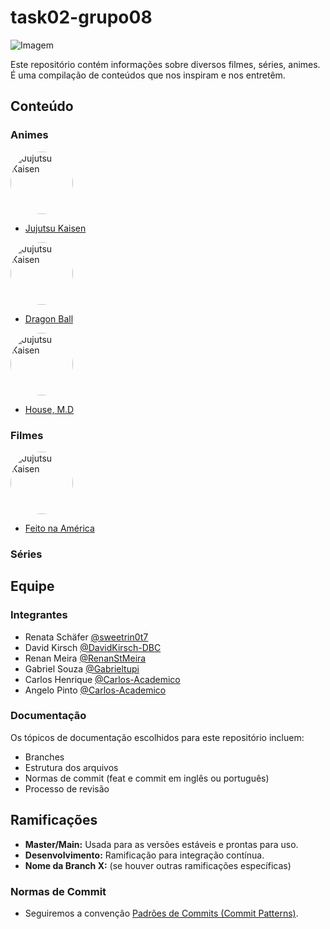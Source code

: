 # task02-grupo08

![Imagem](https://encrypted-tbn0.gstatic.com/images?q=tbn:ANd9GcS1NnKp3I3UolDBIW9igCS4H84HY3Mk5LoaXoPr8Hrm7bfKU2NJsEfg9jbUD6PE2Febhuo&usqp=CAU)

Este repositório contém informações sobre diversos filmes, séries, animes. É uma compilação de conteúdos que nos inspiram e nos entretêm.

## Conteúdo

### Animes
<img src="https://static.wikia.nocookie.net/dublagem/images/5/5e/JujutsuK_Poster1.png/revision/latest?cb=20210220124602&path-prefix=pt-br" alt="Jujutsu Kaisen" width="100" height="100" style="border-radius: 50%;">
<br>

- [Jujutsu Kaisen](https://www.crunchyroll.com/pt-br/series/GRDV0019R/jujutsu-kaisen)

<img src="https://static.wikia.nocookie.net/dublagem/images/5/5e/JujutsuK_Poster1.png/revision/latest?cb=20210220124602&path-prefix=pt-br" alt="Jujutsu Kaisen" width="100" height="100" style="border-radius: 50%;">
<br>

- [Dragon Ball](https://www.crunchyroll.com/pt-br/series/G8DHV7W21/dragon-ball)

<img src="https://static.wikia.nocookie.net/dublagem/images/5/5e/JujutsuK_Poster1.png/revision/latest?cb=20210220124602&path-prefix=pt-br" alt="Jujutsu Kaisen" width="100" height="100" style="border-radius: 50%;">
<br>

- [House, M.D](https://pt.wikipedia.org/wiki/House,_M.D)

### Filmes
<img src="https://static.wikia.nocookie.net/dublagem/images/5/5e/JujutsuK_Poster1.png/revision/latest?cb=20210220124602&path-prefix=pt-br" alt="Jujutsu Kaisen" width="100" height="100" style="border-radius: 50%;">
<br>

- [Feito na América](https://www.adorocinema.com/filmes/filme-227043/)

### Séries


## Equipe

### Integrantes
- Renata Schäfer [@sweetrin0t7](https://github.com/Sweetrin0t7)
- David Kirsch [@DavidKirsch-DBC](https://github.com/DavidKirsch-DBC)
- Renan Meira [@RenanStMeira](https://github.com/RenanStMeira)
- Gabriel Souza [@Gabrieltupi](https://github.com/Gabrieltupi)
- Carlos Henrique [@Carlos-Academico](https://github.com/Carlos-Academico)
- Angelo Pinto [@Carlos-Academico](https://github.com/Carlos-Academico)


### Documentação

Os tópicos de documentação escolhidos para este repositório incluem:
- Branches
- Estrutura dos arquivos
- Normas de commit (feat e commit em inglês ou português)
- Processo de revisão

## Ramificações
- **Master/Main:** Usada para as versões estáveis e prontas para uso.
- **Desenvolvimento:** Ramificação para integração contínua.
- **Nome da Branch X:** (se houver outras ramificações específicas)

### Normas de Commit
- Seguiremos a convenção [Padrões de Commits (Commit Patterns)](https://dev.to/renatoadorno/padroes-de-commits-commit-patterns-41co).

